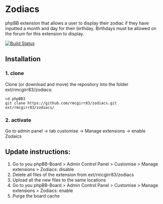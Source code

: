 # Zodiacs

phpBB extension that allows a user to display their zodiac if they have inputted a month and day for their birthday.  Birthdays must be allowed on the forum for this extension to display.

[![Build Status](https://github.com/rmcgirr83/zodiacs/workflows/Tests/badge.svg)](https://github.com/rmcgirr83/zodiacs/actions)

## Installation

### 1. clone
Clone (or download and move) the repository into the folder ext/rmcgirr83/zodiacs:

```
cd phpBB3
git clone https://github.com/rmcgirr83/zodiacs.git ext/rmcgirr83/zodiacs/
```

### 2. activate
Go to admin panel -> tab customise -> Manage extensions -> enable Zodaics

## Update instructions:
1. Go to you phpBB-Board > Admin Control Panel > Customise > Manage extensions > Zodiacs: disable
2. Delete all files of the extension from ext/rmcgirr83/zodiacs
3. Upload all the new files to the same locations
4. Go to you phpBB-Board > Admin Control Panel > Customise > Manage extensions > Zodiacs: enable
5. Purge the board cache
